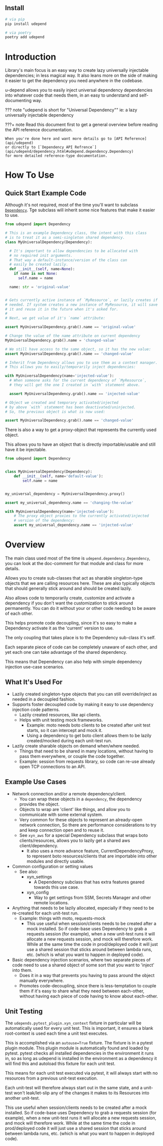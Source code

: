 ## Install

```bash
# via pip
pip install udepend

# via poetry
poetry add udepend
```

# Introduction

Library's main focus is an easy way to create lazy universally injectable dependencies;
in less magical way. It also leans more on the side of making it easier to get
the dependency you need anywhere in the codebase.

u-depend allows you to easily inject universal dependency dependencies into whatever code that needs them,
in an easy to understand and self-documenting way.

??? note "udepend is short for "Universal Dependency""
    ie: a lazy universally injectable dependency



???+ note
    Read this document first to get a general overview before reading the API reference
    documentation.
    
    When you're done here and want more details go to [API Reference](api/udepend)
    or directly to [`Dependency API Refrence`](api/udepend/dependency.html#udepend.dependency.Dependency)
    for more detailed reference-type documentation.

# How To Use

## Quick Start Example Code

Although it's not required, most of the time you'll want to subclass [`Dependency`](api/udepend/dependency.html#udepend.dependency.Dependency).
Tge subclass will inherit some nice features that make it easier to use.

```python
from udepend import Dependency

# This is an example Dependency class, the intent with this class
# is to treat it as a semi-singleton shared dependency.
class MyUniversalDependency(Dependency):

  # It's important to allow dependencies to be allocated with
  # no required init arguments.
  # That way a default-instance/version of the class can
  # easily be created lazily.
  def __init__(self, name=None):
    if name is not None:
      self.name = name

  name: str = 'original-value'


# Gets currently active instance of `MyResource`, or lazily creates if
# needed. If system creates a new instance of MyResource, it will save
# it and reuse it in the future when it's asked for.
#
# Next, we get value of it's `name` attribute:

assert MyUniversalDependency.grab().name == 'original-value'

# Change the value of the name attribute on current dependency
MyUniversalDependency.grab().name = 'changed-value'

# We still have access to the same object, so it has the new value:
assert MyUniversalDependency.grab().name == 'changed-value'

# Inherit from Dependency allows you to use them as a context manager.
# This allows you to easily/temporarily inject dependencies:

with MyUniversalDependency(name='injected-value'):
  # When someone asks for the current dependency of `MyResource`,
  # they will get the one I created in `with` statement above.

  assert MyUniversalDependency.grab().name == 'injected-value'

# Object we created and temporary activated/injected
# by above `with` statement has been deactivated/uninjected.
# So, the previous object is what is now used:

assert MyUniversalDependency.grab().name == 'changed-value'
```

There is also a way to get a proxy-object that represents the
currently used object.

This allows you to have an object that is directly importable/usable
and still have it be injectable.

```python
from udepend import Dependency


class MyUniversalDependency(Dependency):
    def __init__(self, name='default-value'):
        self.name = name


my_universal_dependency = MyUniversalDependency.proxy()

assert my_universal_dependency.name == 'changing-the-value'

with MyUniversalDependency(name='injected-value'):
    # The proxy object proxies to the currently activated/injected
    # version of the dependency:
    assert my_universal_dependency.name == 'injected-value'
```

# Overview

The main class used most of the time is `udepend.dependency.Dependency`,
you can look at the doc-comment for that module and class for more details.

Allows you to create sub-classes that act as sharable singleton-type objects that
we are calling resources here.
These are also typically objects that should generally stick around and should be created lazily.

Also allows code to temporarily create, customize and activate a dependency if you don't want
the customization to stick around permanently.
You can do it without your or other code needing to be aware of each other.

This helps promote code decoupling, since it's so easy to make a Dependency activate it
as the 'current' version to use.

The only coupling that takes place is to the Dependency sub-class it's self.

Each separate piece of code can be completely unaware of each other,
and yet each one can take advantage of the shared dependency.

This means that Dependency can also help with simple dependency injection use-case scenarios.

## What It's Used For

- Lazily created singleton-type objects that you can still override/inject as needed in a decoupled fashion.
- Supports foster decoupled code by making it easy to use dependency injection code patterns.
    - Lazily created resources, like api clients.
    - Helps with unit testing mock frameworks.
        - Example: moto needs boto clients to be created after unit test starts, so it can intercept and mock it.
        - Using a dependency to get boto client allows them to be lazily created/mocked during each unit-test run.
- Lazily create sharable objects on demand when/where needed.
    - Things that need to be shared in many locations, without having to pass them everywhere, or couple the code together.
    - Example: session from requests library, so code can re-use already open TCP connections to an API.


## Example Use Cases

- Network connection and/or a remote dependency/client.
  - You can wrap these objects in a `dependency`, the dependency provides the object.
  - Objects to wrap are 'client' like things, and allow you to communicate with some external system.
  - Very common for these objects to represent an already-open network connection,
    So there are performance considerations to try and keep connection open and to reuse it.
  - See `xyn_aws` for a special Dependency subclass that wraps boto clients/resources,
    allows you to lazily get a shared aws client/dependency.
    - It also uses a more advance feature, CurrentDependencyProxy, to represent boto resources/clients
      that are importable into other modules and directly usable.
- Common configuration or setting values
  - See also:
    - xyn_settings
      - A Dependency subclass that has extra features geared towards this use case.
    - xyn_config
      - Way to get settings from SSM, Secrets Manager and other remote locations.
- Anything that needs to be lazily allocated,
  especially if they need to be re-created for each unit-test run.
  - Example: things with moto, requests-mock
    - This use useful when session/clients needs to be created after a mock installed.
      So if code-base uses Dependency  to grab a requests session (for example),
      when a new unit-test runs it will allocate a new requests session, and mock will therefore work.
      While at the same time the code in prod/deployed code it will just use a shared session
      that sticks around  between lambda runs, etc. (which is what you want to happen in deployed code).
- Basic dependency injection scenarios, where two separate pieces of code need to use a shared
  object of some sort that you want to 'inject' into them.
  - Does it in a way that prevents you having to pass around the object manually everywhere.
  - Promotes code-decoupling, since there is less-temptation to couple them if it's easy to share
    what they need between each-other, without having each piece of code having to know about each-other.






## Unit Testing

The `udepends.pytest_plugin.xyn_context` fixture in particular will be automatically used 
for every unit test. This is important, it ensures a blank root-context is used each time
a unit test executes.

This is accomplished via an `autouse=True` fixture.
The fixture is in a pytest plugin module.
This plugin module is automatically found and loaded by pytest.
pytest checks all installed dependencies in the environment it runs in,
so as long as udepend is installed in the environment as a dependency it will find this
and autoload this fixture for each unit test.

This means for each unit test executed via pytest, it will always start with no resources
from a previous unit-test execution.

Each unit-test will therefore always start out in the same state,
and a unit-test won't leak/let-slip any of the changes it makes to its
Resources into another unit-test.

This use useful when session/clients needs to be created after a mock installed.
So if code-base uses Dependency  to grab a requests session (for example),
when a new unit-test runs it will allocate a new requests session, and mock will therefore work.
While at the same time the code in prod/deployed code it will just use a shared session
that sticks around  between lambda runs, etc. (which is what you want to happen in deployed code).

